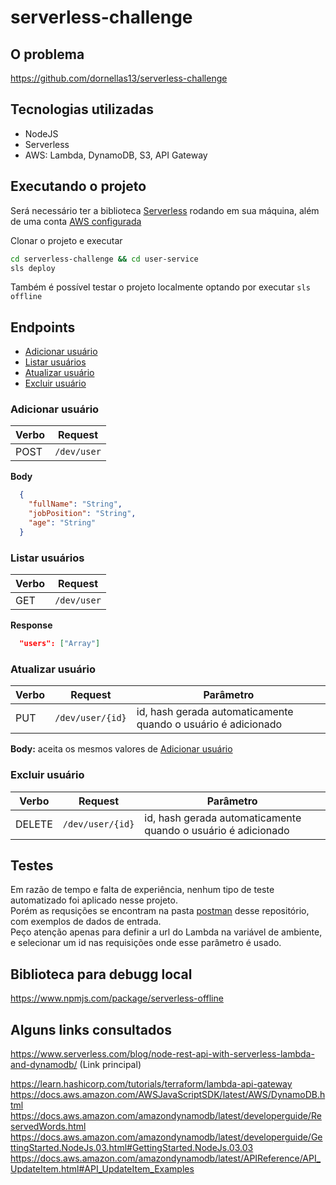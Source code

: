 # serverless-challenge

## O problema

https://github.com/dornellas13/serverless-challenge

## Tecnologias utilizadas
* NodeJS
* Serverless
* AWS: Lambda, DynamoDB, S3, API Gateway

## Executando o projeto

Será necessário ter a biblioteca [Serverless](https://www.serverless.com/) rodando em sua máquina, além de uma conta [AWS configurada](https://docs.aws.amazon.com/cli/latest/userguide/cli-configure-quickstart.html#cli-configure-quickstart-config)

Clonar o projeto e executar
```bash
cd serverless-challenge && cd user-service
sls deploy
```

Também é possível testar o projeto localmente optando por executar `sls offline` 


## Endpoints

* [Adicionar usuário](#adicionar-usuário)  
* [Listar usuários](#listar-usuários)  
* [Atualizar usuário](#atualizar-usuário)  
* [Excluir usuário](#excluir-usuário)  

### Adicionar usuário
|Verbo|Request| 
|-|-|
|POST| `/dev/user`|

**Body**
```json
  {
    "fullName": "String",
    "jobPosition": "String",
    "age": "String"
  }
```

### Listar usuários
|Verbo|Request|
|-|-|
|GET| `/dev/user`|

**Response**
```json
  "users": ["Array"]
```

### Atualizar usuário
|Verbo|Request|Parâmetro|
|-|-|-|
|PUT| `/dev/user/{id}`|id, hash gerada automaticamente quando o usuário é adicionado|


**Body:** aceita os mesmos valores de [Adicionar usuário](#adicionar-usuario)  

### Excluir usuário
|Verbo|Request|Parâmetro|
|-|-|-|
|DELETE| `/dev/user/{id}`|id, hash gerada automaticamente quando o usuário é adicionado|


## Testes
Em razão de tempo e falta de experiência, nenhum tipo de teste automatizado foi aplicado nesse projeto.  
Porém as requsições se encontram na pasta [postman](./postman) desse repositório, com exemplos de dados de entrada.  
Peço atenção apenas para definir a url do Lambda na variável de ambiente, e selecionar um id nas requisições onde esse parâmetro é usado.  
## Biblioteca para debugg local
https://www.npmjs.com/package/serverless-offline

## Alguns links consultados

https://www.serverless.com/blog/node-rest-api-with-serverless-lambda-and-dynamodb/ (Link principal)


https://learn.hashicorp.com/tutorials/terraform/lambda-api-gateway
https://docs.aws.amazon.com/AWSJavaScriptSDK/latest/AWS/DynamoDB.html
https://docs.aws.amazon.com/amazondynamodb/latest/developerguide/ReservedWords.html
https://docs.aws.amazon.com/amazondynamodb/latest/developerguide/GettingStarted.NodeJs.03.html#GettingStarted.NodeJs.03.03
https://docs.aws.amazon.com/amazondynamodb/latest/APIReference/API_UpdateItem.html#API_UpdateItem_Examples